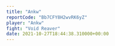 ```yaml
---
title: "Ankw"
reportCode: "Bb7CFY8H2wvRK6yZ"
player: "Ankw"
fight: "Void Reaver"
date: 2021-10-27T18:44:38.310000+00:00
---
```

